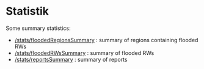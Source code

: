 # Statistik

Some summary statistics:

* [/stats/floodedRegionsSummary](floodedregionssummary.md) :  summary of regions containing flooded RWs
* [/stats/floodedRWsSummary](floodedrwssummary.md) : summary of flooded RWs
* [/stats/reportsSummary](reportssummary.md) : summary of reports

